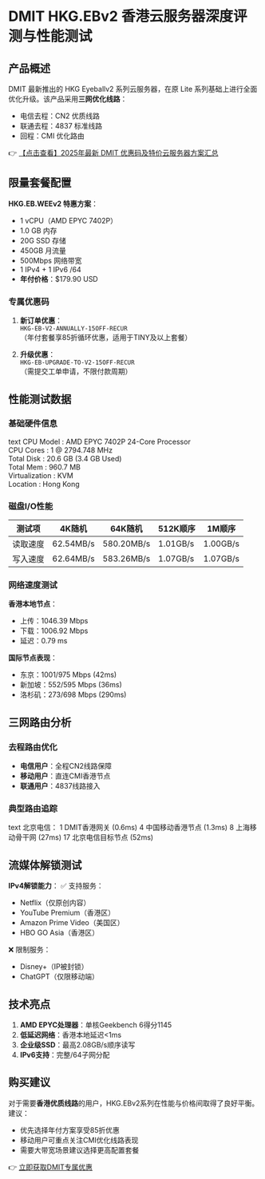 # DMIT HKG.EBv2 香港云服务器深度评测与性能测试

## 产品概述
DMIT 最新推出的 HKG Eyeballv2 系列云服务器，在原 Lite 系列基础上进行全面优化升级。该产品采用**三网优化线路**：
- 电信去程：CN2 优质线路
- 联通去程：4837 标准线路
- 回程：CMI 优化路由

👉 [【点击查看】2025年最新 DMIT 优惠码及特价云服务器方案汇总](https://bit.ly/dmit_coupon)

## 限量套餐配置
**HKG.EB.WEEv2 特惠方案**：
- 1 vCPU（AMD EPYC 7402P）
- 1.0 GB 内存
- 20G SSD 存储
- 450GB 月流量
- 500Mbps 网络带宽
- 1 IPv4 + 1 IPv6 /64
- **年付价格**：$179.90 USD

### 专属优惠码
1. **新订单优惠**：  
   `HKG-EB-V2-ANNUALLY-15OFF-RECUR`  
   （年付套餐享85折循环优惠，适用于TINY及以上套餐）

2. **升级优惠**：  
   `HKG-EB-UPGRADE-TO-V2-15OFF-RECUR`  
   （需提交工单申请，不限付款周期）

## 性能测试数据
### 基础硬件信息
text
CPU Model    : AMD EPYC 7402P 24-Core Processor  
CPU Cores    : 1 @ 2794.748 MHz  
Total Disk   : 20.6 GB (3.4 GB Used)  
Total Mem    : 960.7 MB  
Virtualization : KVM  
Location     : Hong Kong

### 磁盘I/O性能
| 测试项       | 4K随机   | 64K随机  | 512K顺序 | 1M顺序 |
|--------------|---------|---------|---------|--------|
| 读取速度     | 62.54MB/s | 580.20MB/s | 1.01GB/s | 1.00GB/s |
| 写入速度     | 62.64MB/s | 583.26MB/s | 1.07GB/s | 1.07GB/s |

### 网络速度测试
**香港本地节点**：
- 上传：1046.39 Mbps
- 下载：1006.92 Mbps
- 延迟：0.79 ms

**国际节点表现**：
- 东京：1001/975 Mbps (42ms)
- 新加坡：552/595 Mbps (36ms)
- 洛杉矶：273/698 Mbps (290ms)

## 三网路由分析
### 去程路由优化
- **电信用户**：全程CN2线路保障
- **移动用户**：直连CMI香港节点
- **联通用户**：4837线路接入

### 典型路由追踪
text
北京电信：
1  DMIT香港网关 (0.6ms)
4  中国移动香港节点 (1.3ms)
8  上海移动骨干网 (27ms)
17 北京电信目标节点 (52ms)

## 流媒体解锁测试
**IPv4解锁能力**：
✅ 支持服务：  
- Netflix（仅原创内容）
- YouTube Premium（香港区）
- Amazon Prime Video（美国区）
- HBO GO Asia（香港区）

❌ 限制服务：  
- Disney+（IP被封锁）
- ChatGPT（仅限移动端）

## 技术亮点
1. **AMD EPYC处理器**：单核Geekbench 6得分1145
2. **低延迟网络**：香港本地延迟<1ms
3. **企业级SSD**：最高2.08GB/s顺序读写
4. **IPv6支持**：完整/64子网分配

## 购买建议
对于需要**香港优质线路**的用户，HKG.EBv2系列在性能与价格间取得了良好平衡。建议：
- 优先选择年付方案享受85折优惠
- 移动用户可重点关注CMI优化线路表现
- 需要大带宽场景建议选择更高配置套餐

👉 [立即获取DMIT专属优惠](https://bit.ly/dmit_coupon)